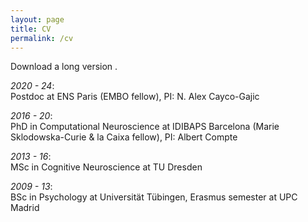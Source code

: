 ```yaml
---
layout: page
title: CV
permalink: /cv
---
```


Download a long version [<i class="fa-solid fa-file"></i>](https://heikestein.github.io/assets/documents/CV.pdf).

*2020 - 24*: <br/>
Postdoc at ENS Paris (EMBO fellow), PI: N. Alex Cayco-Gajic

*2016 - 20*: <br/>
PhD in Computational Neuroscience at IDIBAPS Barcelona (Marie Sklodowska-Curie & la Caixa fellow), PI: Albert Compte

*2013 - 16*: <br/>
MSc in Cognitive Neuroscience at TU Dresden

*2009 - 13*: <br/>
BSc in Psychology at Universität Tübingen, Erasmus semester at UPC Madrid
